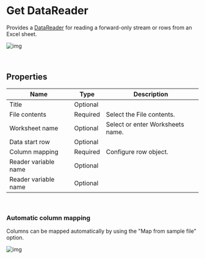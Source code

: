 # Get DataReader

Provides a [DataReader](https://learn.microsoft.com/en-us/dotnet/api/system.data.idatareader) for reading a forward-only stream or rows from an Excel sheet.


![img](https://profitbasedocs.blob.core.windows.net/flowimages/getDataReaderEx.png)

<br/>


## Properties

| Name             | Type      |Description                                             |
|------------------|-----------|--------------------------------------------------------|
| Title  | Optional |        |
| File contents | Required  | Select the File contents. |
| Worksheet name | Optional | Select or enter Worksheets name. |
| Data start row | Optional |  |
| Column mapping | Required | Configure row object. |
| Reader variable name | Optional |  |
| Reader variable name | Optional |  |

<br/>

### Automatic column mapping

Columns can be mapped automatically by using the "Map from sample file" option.


![img](https://profitbasedocs.blob.core.windows.net/flowimages/getDataReaderEx2.png)